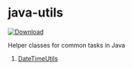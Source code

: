 # java-utils


[ ![Download](https://api.bintray.com/packages/ashwanikumar04/maven/java-utils/images/download.svg?version=0.0.1) ](https://bintray.com/ashwanikumar04/maven/java-utils/0.0.1/link)



Helper classes for common tasks in Java

1. [DateTimeUtils](src/main/java/in/ashwanik/utils/DateTimeUtils.java)

